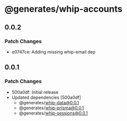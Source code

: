 # @generates/whip-accounts

## 0.0.2

### Patch Changes

- e0747ce: Adding missing whip-email dep

## 0.0.1

### Patch Changes

- 500a0df: Initial release
- Updated dependencies [500a0df]
  - @generates/whip-data@0.0.1
  - @generates/whip-prisma@0.0.1
  - @generates/whip-sessions@0.0.1
